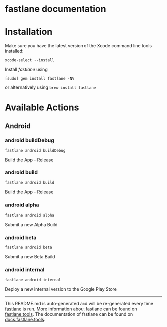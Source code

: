 fastlane documentation
================
# Installation

Make sure you have the latest version of the Xcode command line tools installed:

```
xcode-select --install
```

Install _fastlane_ using
```
[sudo] gem install fastlane -NV
```
or alternatively using `brew install fastlane`

# Available Actions
## Android
### android buildDebug
```
fastlane android buildDebug
```
Build the App - Release
### android build
```
fastlane android build
```
Build the App - Release
### android alpha
```
fastlane android alpha
```
Submit a new Alpha Build
### android beta
```
fastlane android beta
```
Submit a new Beta Build
### android internal
```
fastlane android internal
```
Deploy a new internal version to the Google Play Store

----

This README.md is auto-generated and will be re-generated every time [fastlane](https://fastlane.tools) is run.
More information about fastlane can be found on [fastlane.tools](https://fastlane.tools).
The documentation of fastlane can be found on [docs.fastlane.tools](https://docs.fastlane.tools).
